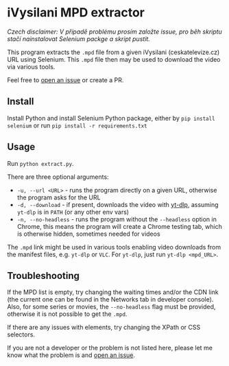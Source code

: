 # iVysilani MPD extractor

*Czech disclaimer: V případě problému prosím založte issue, pro běh skriptu stačí nainstalovat Selenium packge a skript pustit.*

This program extracts the `.mpd` file from a given iVysilani (ceskatelevize.cz) URL using Selenium. This `.mpd` file then may be used to download the video via various tools.

Feel free to [open an issue](https://github.com/luk27official/ivysilani-mpd-extractor/issues/new/choose) or create a PR.

## Install

Install Python and install Selenium Python package, either by `pip install selenium` or run `pip install -r requirements.txt`

## Usage

Run `python extract.py`.

There are three optional arguments:
- `-u, --url <URL>` - runs the program directly on a given URL, otherwise the program asks for the URL
- `-d, --download` - if present, downloads the video with [yt-dlp](https://github.com/yt-dlp/yt-dlp), assuming `yt-dlp` is in `PATH` (or any other env vars)
- `-n, --no-headless` - runs the program without the `--headless` option in Chrome, this means the program will create a Chrome testing tab, which is otherwise hidden, sometimes needed for videos

The `.mpd` link might be used in various tools enabling video downloads from the manifest files, e.g. `yt-dlp` or `VLC`. For `yt-dlp`, just run `yt-dlp <mpd_URL>`.

## Troubleshooting

If the MPD list is empty, try changing the waiting times and/or the CDN link (the current one can be found in the Networks tab in developer console). Also, for some series or movies, the `--no-headless` flag must be provided, otherwise it is not possible to get the `.mpd`.

If there are any issues with elements, try changing the XPath or CSS selectors.

If you are not a developer or the problem is not listed here, please let me know what the problem is and [open an issue](https://github.com/luk27official/ivysilani-mpd-extractor/issues/new/choose).
